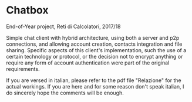 # Chatbox
End-of-Year project, Reti di Calcolatori, 2017/18

Simple chat client with hybrid architecture, using both a server and p2p connections, and allowing account creation, 
contacts integration and file sharing.
Specific aspects of this client's implementation, such the use of a certain technology or protocol, or the decision 
not to encrypt anything or require any form of account authentication were part of the original requirements.

If you are versed in italian, please refer to the pdf file "Relazione" for the actual workings. 
If you are here and for some reason don't speak italian, I do sincerely hope the comments will be enough.
